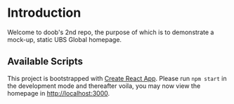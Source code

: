 # Introduction

Welcome to doob's 2nd repo, the purpose of which is to demonstrate a mock-up, static UBS Global homepage.

## Available Scripts

This project is bootstrapped with [Create React App](https://github.com/facebook/create-react-app). Please run `npm start` in the development mode and thereafter voila, you may now view the homepage in [http://localhost:3000](http://localhost:3000).




